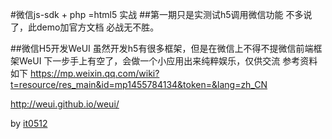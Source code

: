 #微信js-sdk + php =html5  实战
##第一期只是实测试h5调用微信功能
不多说了，此demo加官方文档
必战无不胜。

##微信H5开发WeUI
虽然开发h5有很多框架，但是在微信上不得不提微信前端框架WeUI
下一步手上有空了，会做一个小应用出来纯粹娱乐，仅供交流
参考资料如下
https://mp.weixin.qq.com/wiki?t=resource/res_main&id=mp1455784134&token=&lang=zh_CN

http://weui.github.io/weui/ 

by [it0512](http://t.it0512.net)
